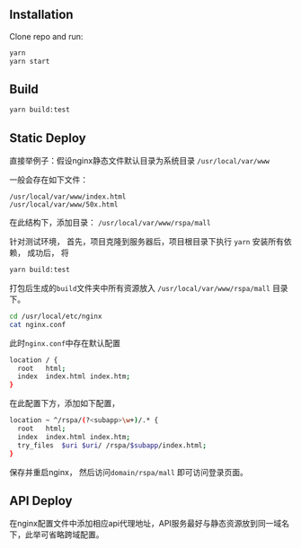 ## Installation
Clone repo and run:

```sh
yarn
yarn start
```

## Build
```sh
yarn build:test
```

## Static Deploy
直接举例子：假设nginx静态文件默认目录为系统目录
`/usr/local/var/www`

一般会存在如下文件：
```
/usr/local/var/www/index.html
/usr/local/var/www/50x.html
```
在此结构下，添加目录：
`/usr/local/var/www/rspa/mall`

针对测试环境，
首先，项目克隆到服务器后，项目根目录下执行
`yarn`
安装所有依赖，
成功后，
将
```sh
yarn build:test
```
打包后生成的`build`文件夹中所有资源放入
`/usr/local/var/www/rspa/mall`
目录下。
```sh
cd /usr/local/etc/nginx
cat nginx.conf
```
此时`nginx.conf`中存在默认配置
```sh
location / {
  root   html;
  index  index.html index.htm;
}
```
在此配置下方，添加如下配置，

```sh
location ~ ^/rspa/(?<subapp>\w+)/.* {
  root   html;
  index  index.html index.htm;
  try_files  $uri $uri/ /rspa/$subapp/index.html;
}
```
保存并重启nginx，
然后访问`domain/rspa/mall`
即可访问登录页面。

## API Deploy
在nginx配置文件中添加相应api代理地址，API服务最好与静态资源放到同一域名下，此举可省略跨域配置。

